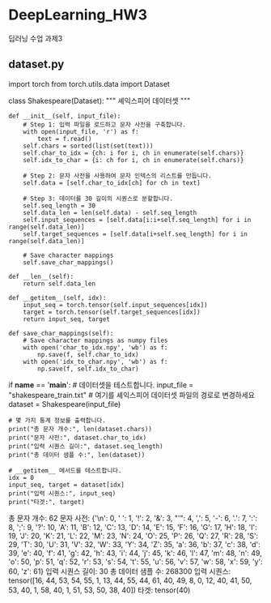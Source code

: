 # DeepLearning_HW3
딥러닝 수업 과제3

## dataset.py 

import torch
from torch.utils.data import Dataset

class Shakespeare(Dataset):
    """ 셰익스피어 데이터셋 """

    def __init__(self, input_file):
        # Step 1: 입력 파일을 로드하고 문자 사전을 구축합니다.
        with open(input_file, 'r') as f:
            text = f.read()
        self.chars = sorted(list(set(text)))
        self.char_to_idx = {ch: i for i, ch in enumerate(self.chars)}
        self.idx_to_char = {i: ch for i, ch in enumerate(self.chars)}

        # Step 2: 문자 사전을 사용하여 문자 인덱스의 리스트를 만듭니다.
        self.data = [self.char_to_idx[ch] for ch in text]

        # Step 3: 데이터를 30 길이의 시퀀스로 분할합니다.
        self.seq_length = 30
        self.data_len = len(self.data) - self.seq_length
        self.input_sequences = [self.data[i:i+self.seq_length] for i in range(self.data_len)]
        self.target_sequences = [self.data[i+self.seq_length] for i in range(self.data_len)]

        # Save character mappings
        self.save_char_mappings()

    def __len__(self):
        return self.data_len

    def __getitem__(self, idx):
        input_seq = torch.tensor(self.input_sequences[idx])
        target = torch.tensor(self.target_sequences[idx])
        return input_seq, target

    def save_char_mappings(self):
        # Save character mappings as numpy files
        with open('char_to_idx.npy', 'wb') as f:
            np.save(f, self.char_to_idx)
        with open('idx_to_char.npy', 'wb') as f:
            np.save(f, self.idx_to_char)

if __name__ == '__main__':
    # 데이터셋을 테스트합니다.
    input_file = "shakespeare_train.txt"  # 여기를 셰익스피어 데이터셋 파일의 경로로 변경하세요
    dataset = Shakespeare(input_file)

    # 몇 가지 통계 정보를 출력합니다.
    print("총 문자 개수:", len(dataset.chars))
    print("문자 사전:", dataset.char_to_idx)
    print("입력 시퀀스 길이:", dataset.seq_length)
    print("총 데이터 샘플 수:", len(dataset))

    # __getitem__ 메서드를 테스트합니다.
    idx = 0
    input_seq, target = dataset[idx]
    print("입력 시퀀스:", input_seq)
    print("타겟:", target)


총 문자 개수: 62
문자 사전: {'\n': 0, ' ': 1, '!': 2, '&': 3, "'": 4, ',': 5, '-': 6, '.': 7, ':': 8, ';': 9, '?': 10, 'A': 11, 'B': 12, 'C': 13, 'D': 14, 'E': 15, 'F': 16, 'G': 17, 'H': 18, 'I': 19, 'J': 20, 'K': 21, 'L': 22, 'M': 23, 'N': 24, 'O': 25, 'P': 26, 'Q': 27, 'R': 28, 'S': 29, 'T': 30, 'U': 31, 'V': 32, 'W': 33, 'Y': 34, 'Z': 35, 'a': 36, 'b': 37, 'c': 38, 'd': 39, 'e': 40, 'f': 41, 'g': 42, 'h': 43, 'i': 44, 'j': 45, 'k': 46, 'l': 47, 'm': 48, 'n': 49, 'o': 50, 'p': 51, 'q': 52, 'r': 53, 's': 54, 't': 55, 'u': 56, 'v': 57, 'w': 58, 'x': 59, 'y': 60, 'z': 61}
입력 시퀀스 길이: 30
총 데이터 샘플 수: 268300
입력 시퀀스: tensor([16, 44, 53, 54, 55,  1, 13, 44, 55, 44, 61, 40, 49,  8,  0, 12, 40, 41,
        50, 53, 40,  1, 58, 40,  1, 51, 53, 50, 38, 40])
타겟: tensor(40)
